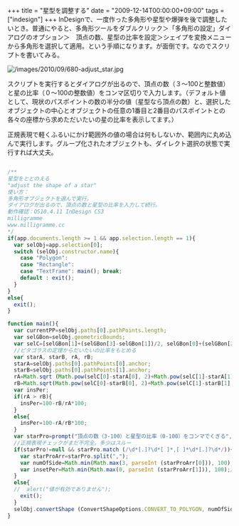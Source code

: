 +++
title = "星型を調整する"
date = "2009-12-14T00:00:00+09:00"
tags = ["indesign"]
+++
InDesignで、一度作った多角形や星型や爆弾を後で調整したいとき。普通にやると、多角形ツールをダブルクリック＞「多角形の設定」ダイアログのオプション＞　頂点の数、星型の比率を設定＞シェイプを変換メニューから多角形を選択して適用。という手順になります。が面倒です。なのでスクリプトを書いてみる。

![/images/2010/09/680-adjust_star.jpg](/images/2010/09/680-adjust_star.jpg)

スクリプトを実行するとダイアログが出るので、頂点の数（３〜100と整数値）と星の比率（０〜100の整数値）をコンマ区切りで入力します。（デフォルト値として、現状のパスポイントの数の半分の値（星型なら頂点の数）と、選択したオブジェクトの中心とオブジェクトの任意の1番目と2番目のパスポイントとの各々の座標から求めただいたいの星の比率を表示してます。）

正規表現で軽くふるいにかけ範囲外の値の場合は何もしないか、範囲内に丸め込んで実行します。グループ化されたオブジェクトも、ダイレクト選択の状態で実行すれば大丈夫。

```js

/**
星型をととのえる
"adjust the shape of a star"
使い方：
多角形オブジェクトを選んで実行。
ダイアログが出るので、頂点の数と星型の比率を入力して続行。
動作確認：OS10.4.11 InDesign CS3
milligramme
www.milligramme.cc
*/
if(app.documents.length >= 1 && app.selection.length == 1){
  var selObj=app.selection[0];
  switch (selObj.constructor.name){
    case "Polygon":
    case "Rectangle":
    case "TextFrame": main(); break;
    default : exit();
  }
}
else{
  exit();
}

function main(){
  var currentPP=selObj.paths[0].pathPoints.length;
  var selGBon=selObj.geometricBounds;
  var selC=[selGBon[1]+(selGBon[3]-selGBon[1])/2, selGBon[0]+(selGBon[2]-selGBon[0])/2];
  //ピタゴラスの定理からだいたいの比率をもとめる
  var starA, starB, rA, rB;
  starA=selObj.paths[0].pathPoints[0].anchor;
  starB=selObj.paths[0].pathPoints[1].anchor;
  rA=Math.sqrt (Math.pow(selC[0]-starA[0], 2)+Math.pow(selC[1]-starA[1], 2));
  rB=Math.sqrt(Math.pow(selC[0]-starB[0], 2)+Math.pow(selC[1]-starB[1], 2));
  var insPer;
  if(rA > rB){
    insPer=100-rB/rA*100;
  }
  else{
    insPer=100-rA/rB*100;
  }
  var starPro=prompt("頂点の数（3-100）と星型の比率（0-100）をコンマでくぎる",""+Math.max(3, currentPP/2)+", "+insPer);
  //正規表現チェックがまだ不完全。多少はスルー
  if(starPro!=null && starPro.match (/\d*[.]?\d*[ ]*,[ ]*\d*[.]?\d*/)){
    var starProArr=starPro.split(",");
    var numOfSide=Math.min(Math.max(3, parseInt (starProArr[0])), 100);//3-100の整数値
    var insetPer=Math.min(Math.max(0, parseInt (starProArr[1])), 100);//0-100の整数値
  }
  else{
  //  alert("値が有効でありません");
    exit();
  }
  selObj.convertShape (ConvertShapeOptions.CONVERT_TO_POLYGON, numOfSide, insetPer);
}
```